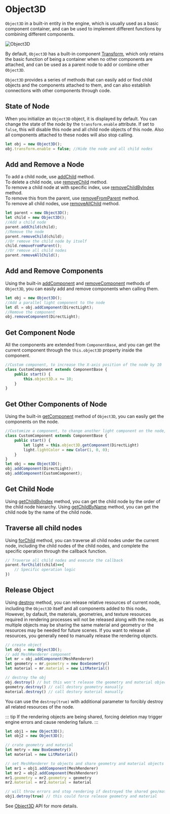 # Object3D
`Object3D` in a built-in entity in the engine, which is usually used as a basic component container, and can be used to implement different functions by combining different components.

![Object3D](/images/Object3D.svg)

By default, `Object3D` has a built-in component [Transform](/guide/core/transform), which only retains the basic function of being a container when no other components are attached, and can be used as a parent node to add or combine other `Object3D`.

`Object3D` provides a series of methods that can easily add or find child objects and the components attached to them, and can also establish connections with other components through code.


## State of Node

When you initialize an `Object3D` object, it is displayed by default. You can change the state of the node by the `transform.enable` attribute. If set to `false`, this will disable this node and all child node objects of this node. Also all components attached to these nodes will also stop calling.

```ts
let obj = new Object3D();
obj.transform.enable = false; //Hide the node and all child nodes
```

## Add and Remove a Node

To add a child node, use [addChild](/api/classes/Object3D#addchild) method.  
To delete a child node, use [removeChild](/api/classes/Object3D#removeChild) method.  
To remove a child node at with specific index, use [removeChildByIndex](/api/classes/Object3D#removeChildByIndex) method.  
To remove this from the parent, use [removeFromParent](/api/classes/Object3D#removeFromParent) method.  
To remove all child nodes, use [removeAllChild](/api/classes/Object3D#removeAllChild) method.

```ts
let parent = new Object3D();
let child = new Object3D();
//Add a child node
parent.addChild(child);
//Remove the node
parent.removeChild(child);
//Or remove the child node by itself
child.removeFromParent();
//Or remove all child nodes
parent.removeAllChild();
```

## Add and Remove Components
Using the built-in [addComponent](/api/classes/Object3D#addComponent) and [removeComponent](/api/classes/Object3D#removeComponent) methods of `Object3D`, you can easily add and remove components when calling them.

```ts
let obj = new Object3D();
//Add a parallel light component to the node
let dl = obj.addComponent(DirectLight);
//Remove the component
obj.removeComponent(DirectLight);
```

## Get Component Node
All the components are extended from `ComponentBase`, and you can get the current component through the `this.object3D` property inside the component.
```ts
//Custom component, to increase the X-axis position of the node by 10
class CustomComponent extends ComponentBase {
    public start() {
        this.object3D.x += 10;
    } 
}
```

## Get Other Components of Node
Using the built-in [getComponent](/api/classes/Object3D#getComponent) method of `Object3D`, you can easily get the components on the node.
```ts
//Customize a component, to change another light component on the node, change the color of the light
class CustomComponent extends ComponentBase {
    public start() {
        let light = this.object3D.getComponent(DirectLight)
        light.lightColor = new Color(1, 0, 0);
    } 
}
let obj = new Object3D();
obj.addComponent(DirectLight);
obj.addComponent(CustomComponent);
```

## Get Child Node
Using [getChildByIndex](/api/classes/Object3D#getChildByIndex) method, you can get the child node by the order of the child node hierarchy.
Using [getChildByName](/api/classes/Object3D#getChildByName) method, you can get the child node by the name of the child node.

## Traverse all child nodes
Using [forChild](/api/classes/Object3D#forChild) method, you can traverse all child nodes under the current node, including the child nodes of the child nodes, and complete the specific operation through the callback function.
```ts
// Traverse all child nodes and execute the callback
parent.forChild((child)=>{
    // Specific operation logic
})
```

## Release Object
Using [destroy](/api/classes/Object3D#destroy) method, you can release relative resources of current node, including the `Object3D` itself and all components added to this node。However, by dafault, the materials, geometries, and texture resources required in rendering processes will not be released along with the node, as multiple objects may be sharing the same material and geometry or the resources may be needed for future scenes. If you want to release all resources, you generally need to manually release the rendering objects.

```ts
// create object
let obj = new Object3D();
// add MeshRenderer component
let mr = obj.addComponent(MeshRenderer)
let geometry = mr.geometry = new BoxGeometry()
let material = mr.material = new LitMaterial()

// destroy the obj
obj.destroy() // but this won't release the geometry and material object
geometry.destroy() // call destory geometry manually
material.destroy() // call destory material manually
```
You can use the `destroy(true)` with additional parameter to forcibly destroy all related resources of the node.

::: tip
If the rendering objects are being shared, forcing deletion may trigger engine errors and cause rendering failure.
:::

```ts
let obj1 = new Object3D();
let obj2 = new Object3D();

// crate geometry and material
let metry = new BoxGeometry()
let material = new LitMaterial()

// set MeshRenderer to objects and share geometry and material objects
let mr1 = obj1.addComponent(MeshRenderer)
let mr2 = obj2.addComponent(MeshRenderer)
mr1.geometry = mr2.geometry = geometry
mr2.material = mr2.material = material

// will throw errors and stop rendering if destroyed the shared geo/mat
obj1.detroy(true) // this could force release geometry and material
```

See [Object3D](/api/classes/Object3D) API for more details.


